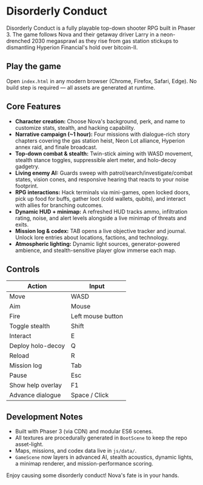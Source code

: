 # Disorderly Conduct

Disorderly Conduct is a fully playable top-down shooter RPG built in Phaser 3. The game follows Nova and their getaway driver Larry in a neon-drenched 2030 megasprawl as they rise from gas station stickups to dismantling Hyperion Financial's hold over bitcoin-II.

## Play the game

Open `index.html` in any modern browser (Chrome, Firefox, Safari, Edge). No build step is required — all assets are generated at runtime.

## Core Features

- **Character creation:** Choose Nova's background, perk, and name to customize stats, stealth, and hacking capability.
- **Narrative campaign (~1 hour):** Four missions with dialogue-rich story chapters covering the gas station heist, Neon Lot alliance, Hyperion annex raid, and finale broadcast.
- **Top-down combat & stealth:** Twin-stick aiming with WASD movement, stealth stance toggles, suppressible alert meter, and holo-decoy gadgetry.
- **Living enemy AI:** Guards sweep with patrol/search/investigate/combat states, vision cones, and responsive hearing that reacts to your noise footprint.
- **RPG interactions:** Hack terminals via mini-games, open locked doors, pick up food for buffs, gather loot (cold wallets, qubits), and interact with allies for branching outcomes.
- **Dynamic HUD + minimap:** A refreshed HUD tracks ammo, infiltration rating, noise, and alert levels alongside a live minimap of threats and exits.
- **Mission log & codex:** TAB opens a live objective tracker and journal. Unlock lore entries about locations, factions, and technology.
- **Atmospheric lighting:** Dynamic light sources, generator-powered ambience, and stealth-sensitive player glow immerse each map.

## Controls

| Action | Input |
| --- | --- |
| Move | WASD |
| Aim | Mouse |
| Fire | Left mouse button |
| Toggle stealth | Shift |
| Interact | E |
| Deploy holo-decoy | Q |
| Reload | R |
| Mission log | Tab |
| Pause | Esc |
| Show help overlay | F1 |
| Advance dialogue | Space / Click |

## Development Notes

- Built with Phaser 3 (via CDN) and modular ES6 scenes.
- All textures are procedurally generated in `BootScene` to keep the repo asset-light.
- Maps, missions, and codex data live in `js/data/`.
- `GameScene` now layers in advanced AI, stealth acoustics, dynamic lights, a minimap renderer, and mission-performance scoring.

Enjoy causing some disorderly conduct! Nova's fate is in your hands.
